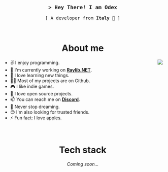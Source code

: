 <h3 align="center">
  <samp>
    &gt; Hey There! I am <b>Odex</b>
  </samp>
</h3>

<p align="center">
  <samp>
    [ A developer from <b>Italy</b> 🍕 ]
  </samp>
</p>
<br/>

<h1 align="center">About me</h1>
<img align="right" src="https://media1.giphy.com/media/13HgwGsXF0aiGY/giphy.gif" />

- ✌️ I enjoy programming.
- 🔭 I'm currently working on **[Raylib.NET](https://github.com/Odex64/Raylib.NET)**.
- 🌱 I love learning new things.
- 👨‍💻 Most of my projects are on Github.
- 🎮 I like indie games.
- 🚀 I love open source projects.
- 📫 You can reach me on **[Discord](https://discord.gg/bdFbrvwTnJ)**.
- 🎯 Never stop dreaming.
- 😊 I'm also looking for trusted friends.
- ⚡ Fun fact: I love apples.

<br/>

<h1 align="center">Tech stack</h1>
<p align="center"><i>Coming soon...</i></p>
